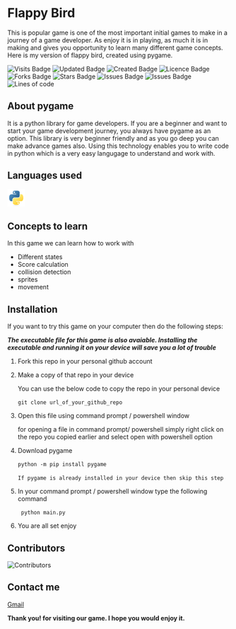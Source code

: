 # Flappy Bird
This is popular game is one of the most important initial games to make in a journey of a game developer.
As enjoy it is in playing, as much it is in making and gives you opportunity to learn many different game concepts.
Here is my version of flappy bird, created using pygame.

![Visits Badge](https://badges.pufler.dev/visits/Rishikesh-kumar-7258/flappyBird)
![Updated Badge](https://badges.pufler.dev/updated/Rishikesh-kumar-7258/flappyBird)
![Created Badge](https://badges.pufler.dev/created/Rishikesh-kumar-7258/flappyBird)
![Licence Badge](https://img.shields.io/github/license/Rishikesh-kumar-7258/flappyBird?style=flat-square)
![Forks Badge](https://img.shields.io/github/forks/Rishikesh-kumar-7258/flappyBird?style=flat-square)
![Stars Badge](https://img.shields.io/github/stars/Rishikesh-kumar-7258/flappyBird?style=flat-square)
![Issues Badge](https://img.shields.io/github/issues/Rishikesh-kumar-7258/flappyBird?style=flat-square)
![Issues Badge](https://img.shields.io/github/issues-pr/Rishikesh-kumar-7258/flappyBird?style=flat-square)
![Lines of code](https://img.shields.io/tokei/lines/github/Rishikesh-kumar-7258/flappyBird?style=flat-square)

## About pygame
It is a python library for game developers. If you are a beginner and want to start your game development journey, you always have pygame as an option. This library is very beginner friendly and as you go deep you can make advance games also. Using this technology enables you to write code in python which is a very easy langugage to understand and work with.

## Languages used
<p align="left">
<img src="https://raw.githubusercontent.com/devicons/devicon/master/icons/python/python-original.svg"alt="python" width="40"/>  <a href="https://reactjs.org/" target="_blank"></a>
<p>

## Concepts to learn
In this game we can learn how to work with 
* Different states
* Score calculation
* collision detection 
* sprites
* movement

## Installation
If you want to try this game on your computer then do the following steps:

***The executable file for this game is also avaiable. Installing the executable and running it on your device will save you a lot of trouble***

1. Fork this repo in your personal github account
2. Make a copy of that repo in your device

    You can use the below code to copy the repo in your personal device
    ```
    git clone url_of_your_github_repo
    ```
3. Open this file using command prompt / powershell window

    for opening a file in command prompt/ powershell simply right click on the repo you copied earlier and select open with powershell option
4. Download pygame 
    ```
    python -m pip install pygame
    ```
    `If pygame is already installed in your device then skip this step`
5. In your command prompt / powershell window type the following command
    ```
     python main.py
    ```

6. You are all set enjoy

## Contributors
![Contributors](https://contrib.rocks/image?repo=Rishikesh-kumar-7258/flappyBird)

## Contact me
[Gmail](mailto:rishi7258prince@gmail.com)

**Thank you! for visiting our game. I hope you would enjoy it.**